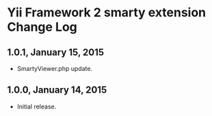 Yii Framework 2 smarty extension Change Log
===========================================

1.0.1, January 15, 2015
-----------------------------

- SmartyViewer.php update.


1.0.0, January 14, 2015
-----------------------------

- Initial release.
